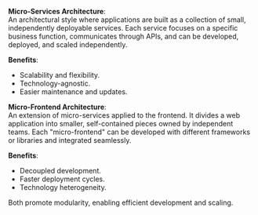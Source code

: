 

**Micro-Services Architecture**:  
An architectural style where applications are built as a collection of small, independently deployable services. Each service focuses on a specific business function, communicates through APIs, and can be developed, deployed, and scaled independently.

**Benefits**:

- Scalability and flexibility.
- Technology-agnostic.
- Easier maintenance and updates.

**Micro-Frontend Architecture**:  
An extension of micro-services applied to the frontend. It divides a web application into smaller, self-contained pieces owned by independent teams. Each "micro-frontend" can be developed with different frameworks or libraries and integrated seamlessly.

**Benefits**:

- Decoupled development.
- Faster deployment cycles.
- Technology heterogeneity.

Both promote modularity, enabling efficient development and scaling.

